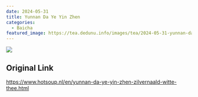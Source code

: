 ```yaml
---
date: 2024-05-31
title: Yunnan Da Ye Yin Zhen
categories:
  - Baicha
featured_image: https://tea.dedunu.info/images/tea/2024-05-31-yunnan-da-ye-yin-zhen-1.jpeg
---
```


![](https://tea.dedunu.info/images/tea/2024-05-31-yunnan-da-ye-yin-zhen-2.jpeg)

## Original Link

<https://www.hotsoup.nl/en/yunnan-da-ye-yin-zhen-zilvernaald-witte-thee.html>
